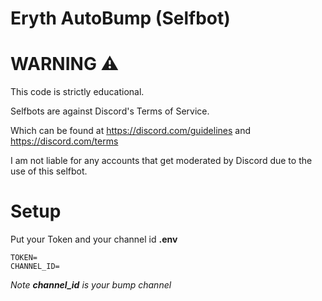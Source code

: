# Eryth AutoBump (Selfbot)


# WARNING ⚠️

This code is strictly educational.

Selfbots are against Discord's Terms of Service.

Which can be found at https://discord.com/guidelines and https://discord.com/terms

I am not liable for any accounts that get moderated by Discord due to the use of this selfbot.

# Setup
Put your Token and your channel id **.env**

```
TOKEN=
CHANNEL_ID=
```
*Note __channel_id__ is your bump channel*